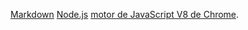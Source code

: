 [Markdown](https://es.wikipedia.org/wiki/Markdown) 
[Node.js](https://nodejs.org/)
[motor de JavaScript V8 de Chrome](https://developers.google.com/v8/).
